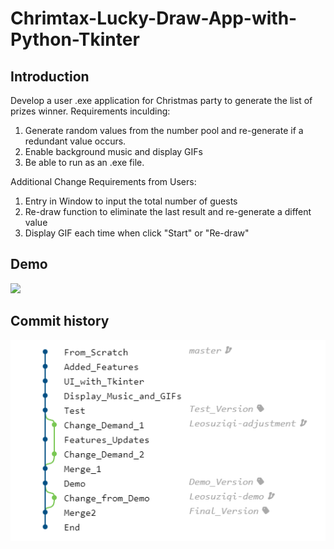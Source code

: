 # Chrimtax-Lucky-Draw-App-with-Python-Tkinter
## Introduction
Develop a user .exe application for Christmas party to generate the list of prizes winner. Requirements inculding:
1. Generate random values from the number pool and re-generate if a redundant value occurs.
2. Enable background music and display GIFs
3. Be able to run as an .exe file.

Additional Change Requirements from Users:
1. Entry in Window to input the total number of guests
2. Re-draw function to eliminate the last result and re-generate a diffent value
3. Display GIF each time when click "Start" or "Re-draw"

## Demo 
![](lucky.gif?raw=true)

## Commit history
![](Commit%20History.png?raw=true)
